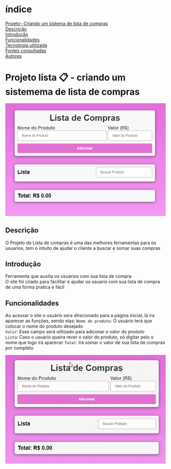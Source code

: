 # índice

[Projeto- Criando um sistema de lista de compras](#projeto---criando-lista-de-compra)  
[Descrição](#descri%C3%A7%C3%A3o)  
[Introdução](#introdu%C3%A7%C3%A3o)  
[Funcionalidades](#funcionalidades)  
[Tecnologia utilizada](#tecnologia-utilizadas)  
[Fontes consultadas](#fontes-consultadas)  
[Autores](#autores)  
# Projeto lista 📋 - criando um sistemema de lista de compras
![image info](img/tela.png) 
## Descrição
O Projeto de Lista de compras é uma das melhores ferramentas para os usuarios, tem o intuito de ajudar o cliente a buscar e somar suas compras 
## Introdução
Ferramenta que auxilia os usuarios com sua lista de compra  
O site foi criado para facilitar e ajudar os usuario com sua lista de compra de uma forma pratica e fácil 
## Funcionalidades
Ao acessar o site o usuário sera direcionado para a página inicial, lá ira aparecer as funções, sendo elas: 
  `Nome do produto`: O usuário terá que colocar o nome do produto desejado  
  `Valor`: Esse campo será utilizado para adiconar o valor do produto  
  `Lista`: Caso o usuario queira rever o valor do produto, só digitar pelo o nome que logo irá aparecer 
  `Total`: Irá somar o valor de sua lista de compras por completo

 ![image info](video/gif.gif) 